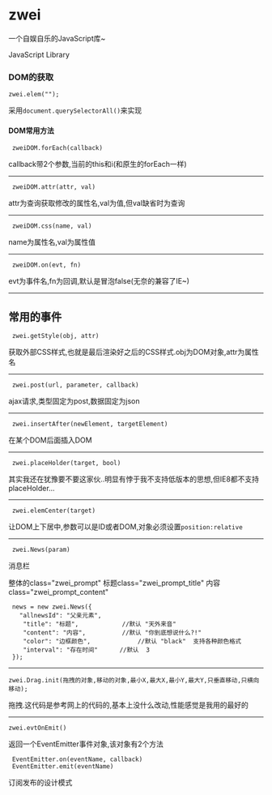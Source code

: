 zwei
====
一个自娱自乐的JavaScript库~

JavaScript Library

### DOM的获取

    zwei.elem("");

采用`document.querySelectorAll()`来实现

#### DOM常用方法

     zweiDOM.forEach(callback)
callback带2个参数,当前的this和i(和原生的forEach一样)
***
     zweiDOM.attr(attr, val)
attr为查询获取修改的属性名,val为值,但val缺省时为查询
***
     zweiDOM.css(name, val)
name为属性名,val为属性值
***
     zweiDOM.on(evt, fn)
evt为事件名,fn为回调,默认是冒泡false(无奈的兼容了IE~)
***


## 常用的事件

     zwei.getStyle(obj, attr)
获取外部CSS样式,也就是最后渲染好之后的CSS样式.obj为DOM对象,attr为属性名
***
     zwei.post(url, parameter, callback)
ajax请求,类型固定为post,数据固定为json
***
     zwei.insertAfter(newElement, targetElement)
在某个DOM后面插入DOM
***
     zwei.placeHolder(target, bool)
其实我还在犹豫要不要这家伙..明显有悖于我不支持低版本的思想,但IE8都不支持placeHolder...
***
     zwei.elemCenter(target)
让DOM上下居中,参数可以是ID或者DOM,对象必须设置`position:relative`
***
     zwei.News(param)
消息栏  

整体的class="zwei_prompt"  标题class="zwei_prompt_title" 内容class="zwei_prompt_content"

     news = new zwei.News({
       "allnewsId": "父亲元素",
        "title": "标题",            //默认 "天外来音"
        "content": "内容",          //默认 "你到底想说什么?!"
        "color": "边框颜色",             //默认 "black"  支持各种颜色格式
        "interval": "存在时间"      //默认  3
     });
***
    zwei.Drag.init(拖拽的对象,移动的对象,最小X,最大X,最小Y,最大Y,只垂直移动,只横向移动);
拖拽.这代码是参考网上的代码的,基本上没什么改动,性能感觉是我用的最好的
***
    zwei.evtOnEmit()
返回一个EventEmitter事件对象,该对象有2个方法

     EventEmitter.on(eventName, callback)
     EventEmitter.emit(eventName)
订阅发布的设计模式
